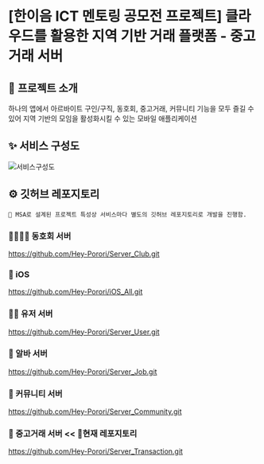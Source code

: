# [한이음 ICT 멘토링 공모전 프로젝트] 클라우드를 활용한 지역 기반 거래 플랫폼 - 중고거래 서버


## 🎉 프로젝트 소개
하나의 앱에서 아르바이트 구인/구직, 동호회, 중고거래, 커뮤니티 기능을 모두 즐길 수 있어 지역 기반의 모임을 활성화시킬 수 있는 모바일 애플리케이션 


## ✨ 서비스 구성도
![서비스구성도](https://github.com/Hey-Porori/Server_Club/assets/74655780/a17ea815-253d-432d-9075-89306fc57212)


## ⚙ 깃허브 레포지토리
    📢 MSA로 설계된 프로젝트 특성상 서비스마다 별도의 깃허브 레포지토리로 개발을 진행함.
    
### 👨‍👩‍👧‍👧 동호회 서버
https://github.com/Hey-Porori/Server_Club.git

### 📱 iOS
https://github.com/Hey-Porori/iOS_All.git

### 👩🏻 유저 서버
https://github.com/Hey-Porori/Server_User.git

### 💸 알바 서버
https://github.com/Hey-Porori/Server_Job.git

### 📝 커뮤니티 서버
https://github.com/Hey-Porori/Server_Community.git

### 🛒 중고거래 서버 << 📌현재 레포지토리
https://github.com/Hey-Porori/Server_Transaction.git
